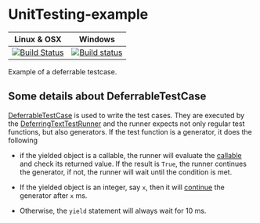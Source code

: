 UnitTesting-example
===================
Linux & OSX | Windows
------------|------------
[![Build Status](https://travis-ci.org/randy3k/UnitTesting-example.svg?branch=deferred)](https://travis-ci.org/randy3k/UnitTesting-example) | [![Build status](https://ci.appveyor.com/api/projects/status/l8x5laog8rs2t4p6/branch/deferred?svg=true)](https://ci.appveyor.com/project/randy3k/unittesting-example/branch/deferred)

Example of a deferrable testcase.

## Some details about DeferrableTestCase

[DeferrableTestCase][1] is used to write the test cases. They are executed by
the [DeferringTextTestRunner][2] and the runner expects not only regular test
functions, but also generators. If the test function is a generator, it does
the following

- if the yielded object is a callable, the runner will evaluate the
  [callable][3] and check its returned value. If the result is `True`, the
  runner continues the generator, if not, the runner will wait until the
  condition is met.

- If the yielded object is an integer, say `x`, then it will [continue][4] the
  generator after `x` ms.

- Otherwise, the `yield` statement will always wait for 10 ms.
  
[1]: https://github.com/randy3k/UnitTesting/blob/dc810ee334bb031710b859478faaf50293880995/unittesting/core/st3/runner.py#L49
[2]: https://github.com/randy3k/UnitTesting/blob/dc810ee334bb031710b859478faaf50293880995/unittesting/core/st3/runner.py#L7
[3]: https://github.com/randy3k/UnitTesting/blob/dc810ee334bb031710b859478faaf50293880995/unittesting/core/st3/runner.py#L49
[4]: https://github.com/randy3k/UnitTesting/blob/dc810ee334bb031710b859478faaf50293880995/unittesting/core/st3/runner.py#L57
